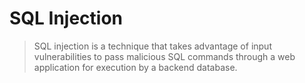 # SQL Injection
> SQL injection is a technique that takes advantage of input vulnerabilities to pass malicious SQL commands through a web application for execution by a backend database.







